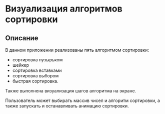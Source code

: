 # Визуализация алгоритмов сортировки

## Описание 

В данном приложении реализованы пять алгоритмом сортировки:
- сортировка пузырьком
- шейкер
- сортировка вставками
- сортировка выбором
- быстрая сортировка.

Также выполнена визуализация шагов алгоритма на экране. 

Пользователь может выбирать массив чисел и алгоритм сортировки, а также запускать и останавливать анимацию сортировки.